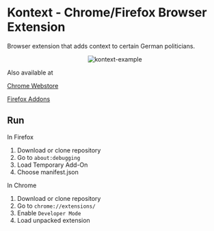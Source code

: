 # Kontext - Chrome/Firefox Browser Extension
Browser extension that adds context to certain German politicians.

<p align="center">
  <img src="https://kontext.fyi/kontext-example.jpg" alt="kontext-example" />
</p>

Also available at

[Chrome Webstore](https://chrome.google.com/webstore/detail/kontext/mfphpdgjngbopfjgbpkeablkjhlohmkb?hl=de)

[Firefox Addons](https://addons.mozilla.org/de/firefox/addon/kontext/)

## Run

In Firefox

1. Download or clone repository
1. Go to `about:debugging`
1. Load Temporary Add-On
1. Choose manifest.json

In Chrome

1. Download or clone repository
1. Go to `chrome://extensions/`
1. Enable `Developer Mode`
1. Load unpacked extension
